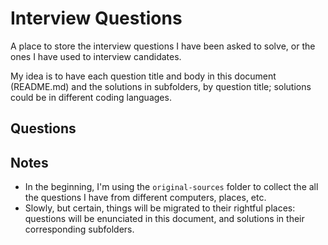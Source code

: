 # Interview Questions

A place to store the interview questions I have been asked to solve, or the
ones I have used to interview candidates.

My idea is to have each question title and body in this document (README.md)
and the solutions in subfolders, by question title; solutions could be in
different coding languages.

## Questions

## Notes

- In the beginning, I'm using the `original-sources` folder to collect the all
the questions I have from different computers, places, etc.
- Slowly, but certain, things will be migrated to their rightful places:
questions will be enunciated in this document, and solutions in their
corresponding subfolders.
